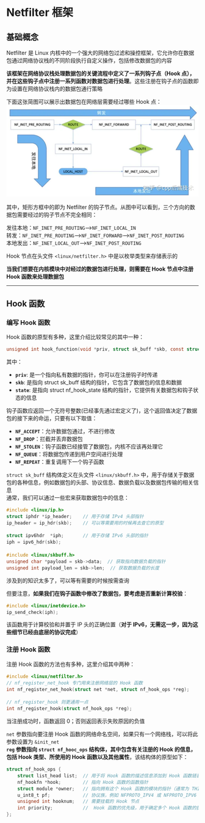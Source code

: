 # Netfilter 框架
## 基础概念
Netfilter 是 Linux 内核中的一个强大的网络包过滤和操控框架，它允许你在数据包通过网络协议栈的不同阶段执行自定义操作，包括修改数据包的内容  

**该框架在网络协议栈处理数据包的关键流程中定义了一系列钩子点（Hook 点），并在这些钩子点中注册一系列函数对数据包进行处理**。这些注册在钩子点的函数即为设置在网络协议栈内的数据包通行策略  

下面这张简图可以展示出数据包在网络层需要经过哪些 Hook 点：  
![网络层Hook点](../img/NetworkLayerNetfilterHook.webp)  

其中，矩形方框中的即为 Netfilter 的钩子节点。从图中可以看到，三个方向的数据包需要经过的钩子节点不完全相同： 

发往本地：`NF_INET_PRE_ROUTING`-->`NF_INET_LOCAL_IN`  
转发：`NF_INET_PRE_ROUTING`-->`NF_INET_FORWARD`-->`NF_INET_POST_ROUTING`  
本地发出：`NF_INET_LOCAL_OUT`-->`NF_INET_POST_ROUTING`  

Hook 节点在头文件 `<linux/netfilter.h>` 中是以枚举类型来存储表示的  

**当我们想要在内核模块中对经过的数据包进行处理，则需要在 Hook 节点中注册 Hook 函数来处理数据包**  

----------------------------------
## Hook 函数
### 编写 Hook 函数
Hook 函数的原型有多种，这里介绍比较常见的其中一种：  
``` C
unsigned int hook_function(void *priv, struct sk_buff *skb, const struct nf_hook_state *state);
```

其中：  
* **`priv`**: 是一个指向私有数据的指针，你可以在注册钩子时传递  
* **`skb`**: 是指向 struct sk_buff 结构的指针，它包含了数据包的信息和数据  
* **`state`**: 是指向 struct nf_hook_state 结构的指针，它提供有关数据包和钩子状态的信息  

钩子函数应返回一个无符号整数(已经事先通过宏定义了)，这个返回值决定了数据包的接下来的命运，只要有以下取值：  
* **`NF_ACCEPT`**：允许数据包通过，不进行修改  
* **`NF_DROP`**：拦截并丢弃数据包  
* **`NF_STOLEN`**：钩子函数已经接管了数据包，内核不应该再处理它  
* **`NF_QUEUE`**：将数据包传递到用户空间进行处理  
* **`NF_REPEAT`**：重复调用下一个钩子函数  

`struct sk_buff` 结构体定义在头文件 `<linux/skbuff.h>` 中，用于存储关于数据包的各种信息，例如数据包的头部、协议信息、数据负载以及数据包传输的相关信息  
通常，我们可以通过一些宏来获取数据包中的信息：  
``` C
#include <linux/ip.h>
struct iphdr *ip_header;    // 用于存储 IPv4 头部指针
ip_header = ip_hdr(skb);    // 可以等需要用的时候再去查它的原型

struct ipv6hdr  *iph;       // 用于存储 IPv6 头部的指针
iph = ipv6_hdr(skb);

#include <linux/skbuff.h>
unsigned char *payload = skb->data;  // 获取指向数据负载的指针
unsigned int payload_len = skb->len;  // 获取数据负载的长度
```

涉及到的知识太多了，可以等有需要的时候按需查询  

但要注意，**如果我们在钩子函数中修改了数据包，要考虑是否重新计算校验**：  
``` C
#include <linux/inetdevice.h>
ip_send_check(iph);
```
该函数用于计算校验和并置于 IP 头的正确位置（**对于 IPv6，无需这一步，因为这些细节已经由底层的协议完成**）  

### 注册 Hook 函数
注册 Hook 函数的方法也有多种，这里介绍其中两种：  
``` C
#include <linux/netfilter.h>
// nf_register_net_hook 专门用来注册网络层的 Hook 函数
int nf_register_net_hook(struct net *net, struct nf_hook_ops *reg);

// nf_register_hook 则更通用一点
int nf_register_hook(struct nf_hook_ops *reg);
```

当注册成功时，函数返回 0；否则返回表示失败原因的负值  

`net` 参数指向要注册 Hook 函数的网络命名空间，如果只有一个网络栈，可以将此参数设置为 `&init_net`  
**`reg` 参数指向 `struct nf_hooc_ops` 结构体，其中包含有关注册的 Hook 的信息，包括 Hook 类型、所使用的 Hook 函数以及其他属性**，该结构体的原型如下：    
``` C
struct nf_hook_ops {
    struct list_head list;  // 用于将 Hook 函数的描述信息添加到 Hook 函数链表中，没明白有啥用，可以不定义
    nf_hookfn *hook;        // 指向 Hook 函数的函数指针
    struct module *owner;   // 指向拥有这个 Hook 函数的模块的指针（通常为 THIS_MODULE）
    u_int8_t pf;            // 协议族，例如 NFPROTO_IPV4 或 NFPROTO_IPV6
    unsigned int hooknum;   // 需要挂载的 Hook 节点
    int priority;           //  Hook 函数的优先级，用于确定多个 Hook 函数的执行顺序，例如 NF_IP_PRI_FIRST
};
```
